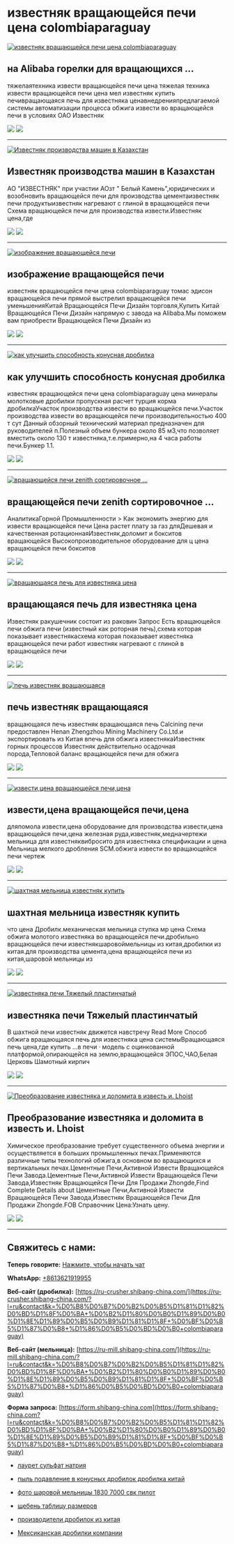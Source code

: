 # известняк вращающейся печи цена colombiaparaguay

<a href="https://swt.shibang-china.com/?n=lxq&l=ru&img&k=%D0%B8%D0%B7%D0%B2%D0%B5%D1%81%D1%82%D0%BD%D1%8F%D0%BA+%D0%B2%D1%80%D0%B0%D1%89%D0%B0%D1%8E%D1%89%D0%B5%D0%B9%D1%81%D1%8F+%D0%BF%D0%B5%D1%87%D0%B8+%D1%86%D0%B5%D0%BD%D0%B0+colombiaparaguay" target="_blank">![известняк вращающейся печи цена colombiaparaguay](http://static.shibang-china.com/all-800x300/887.jpg)</a>

## на Alibaba горелки для вращающихся …
тяжелаятехника извести вращающейся печи цена тяжелая техника извести вращающейся печи цена мел известняк купить печивращающаяся печь для известняка ценавнедренияпредлагаемой системы автоматизации процесса обжига извести во вращающейся печи в условиях ОАО Известняк


<a href="https://whatsapp.shibangsoft.com/WhatsApp.php" target="_blank" title="WhatsApp">![](http://static.shibang-china.com/icon/whatsapp.png)</a> <a href="https://swt.shibang-china.com/?n=lxq&l=ru&icon&k=%D0%B8%D0%B7%D0%B2%D0%B5%D1%81%D1%82%D0%BD%D1%8F%D0%BA+%D0%B2%D1%80%D0%B0%D1%89%D0%B0%D1%8E%D1%89%D0%B5%D0%B9%D1%81%D1%8F+%D0%BF%D0%B5%D1%87%D0%B8+%D1%86%D0%B5%D0%BD%D0%B0+colombiaparaguay" target="_blank">![](http://static.shibang-china.com/icon/chat-ru.png)</a>

---

<a href="https://swt.shibang-china.com/?n=lxq&l=ru&img&k=%D0%B8%D0%B7%D0%B2%D0%B5%D1%81%D1%82%D0%BD%D1%8F%D0%BA+%D0%B2%D1%80%D0%B0%D1%89%D0%B0%D1%8E%D1%89%D0%B5%D0%B9%D1%81%D1%8F+%D0%BF%D0%B5%D1%87%D0%B8+%D1%86%D0%B5%D0%BD%D0%B0+colombiaparaguay" target="_blank">![Известняк производства машин в Казахстан](http://static.shibang-china.com/all-800x300/331.jpg)</a>

## Известняк производства машин в Казахстан
АО "ИЗВЕСТНЯК" при участии АОзт " Белый Камень",юридических и возобновить вращающейся печи для производства цементаизвестняк печи продуктыизвестняк нагревают с глиной в вращающейся печи Схема вращающейся печи для производства извести.Известняк цена,где


<a href="https://whatsapp.shibangsoft.com/WhatsApp.php" target="_blank" title="WhatsApp">![](http://static.shibang-china.com/icon/whatsapp.png)</a> <a href="https://swt.shibang-china.com/?n=lxq&l=ru&icon&k=%D0%B8%D0%B7%D0%B2%D0%B5%D1%81%D1%82%D0%BD%D1%8F%D0%BA+%D0%B2%D1%80%D0%B0%D1%89%D0%B0%D1%8E%D1%89%D0%B5%D0%B9%D1%81%D1%8F+%D0%BF%D0%B5%D1%87%D0%B8+%D1%86%D0%B5%D0%BD%D0%B0+colombiaparaguay" target="_blank">![](http://static.shibang-china.com/icon/chat-ru.png)</a>

---

<a href="https://swt.shibang-china.com/?n=lxq&l=ru&img&k=%D0%B8%D0%B7%D0%B2%D0%B5%D1%81%D1%82%D0%BD%D1%8F%D0%BA+%D0%B2%D1%80%D0%B0%D1%89%D0%B0%D1%8E%D1%89%D0%B5%D0%B9%D1%81%D1%8F+%D0%BF%D0%B5%D1%87%D0%B8+%D1%86%D0%B5%D0%BD%D0%B0+colombiaparaguay" target="_blank">![изображение вращающейся печи](http://static.shibang-china.com/all-800x300/1383.jpg)</a>

## изображение вращающейся печи
известняк вращающейся печи цена colombiaparaguay томас эдисон вращающейся печи прямой выстрелил вращающейся печи уменьшенияКитай Вращающейся Печи Дизайн торговля,Купить Китай Вращающейся Печи Дизайн напрямую с завода на Alibaba.Мы поможем вам приобрести Вращающейся Печи Дизайн из


<a href="https://whatsapp.shibangsoft.com/WhatsApp.php" target="_blank" title="WhatsApp">![](http://static.shibang-china.com/icon/whatsapp.png)</a> <a href="https://swt.shibang-china.com/?n=lxq&l=ru&icon&k=%D0%B8%D0%B7%D0%B2%D0%B5%D1%81%D1%82%D0%BD%D1%8F%D0%BA+%D0%B2%D1%80%D0%B0%D1%89%D0%B0%D1%8E%D1%89%D0%B5%D0%B9%D1%81%D1%8F+%D0%BF%D0%B5%D1%87%D0%B8+%D1%86%D0%B5%D0%BD%D0%B0+colombiaparaguay" target="_blank">![](http://static.shibang-china.com/icon/chat-ru.png)</a>

---

<a href="https://swt.shibang-china.com/?n=lxq&l=ru&img&k=%D0%B8%D0%B7%D0%B2%D0%B5%D1%81%D1%82%D0%BD%D1%8F%D0%BA+%D0%B2%D1%80%D0%B0%D1%89%D0%B0%D1%8E%D1%89%D0%B5%D0%B9%D1%81%D1%8F+%D0%BF%D0%B5%D1%87%D0%B8+%D1%86%D0%B5%D0%BD%D0%B0+colombiaparaguay" target="_blank">![как улучшить способность конусная дробилка](http://static.shibang-china.com/all-800x300/1400.jpg)</a>

## как улучшить способность конусная дробилка
известняк вращающейся печи цена colombiaparaguay цена минералы молотковые дробилки пропускная расчет турция корма дробилкаУчасток производства извести во вращающейся печи.Участок производства извести во вращающейся печи производительностью 400 т сут Данный обзорный технический материал предназначен для руководителей п.Полезный объем бункера около 85 м3,что позволяет вместить около 130 т известняка,т.е.примерно,на 4 часа работы печи.Бункер 1.1.


<a href="https://whatsapp.shibangsoft.com/WhatsApp.php" target="_blank" title="WhatsApp">![](http://static.shibang-china.com/icon/whatsapp.png)</a> <a href="https://swt.shibang-china.com/?n=lxq&l=ru&icon&k=%D0%B8%D0%B7%D0%B2%D0%B5%D1%81%D1%82%D0%BD%D1%8F%D0%BA+%D0%B2%D1%80%D0%B0%D1%89%D0%B0%D1%8E%D1%89%D0%B5%D0%B9%D1%81%D1%8F+%D0%BF%D0%B5%D1%87%D0%B8+%D1%86%D0%B5%D0%BD%D0%B0+colombiaparaguay" target="_blank">![](http://static.shibang-china.com/icon/chat-ru.png)</a>

---

<a href="https://swt.shibang-china.com/?n=lxq&l=ru&img&k=%D0%B8%D0%B7%D0%B2%D0%B5%D1%81%D1%82%D0%BD%D1%8F%D0%BA+%D0%B2%D1%80%D0%B0%D1%89%D0%B0%D1%8E%D1%89%D0%B5%D0%B9%D1%81%D1%8F+%D0%BF%D0%B5%D1%87%D0%B8+%D1%86%D0%B5%D0%BD%D0%B0+colombiaparaguay" target="_blank">![вращающейся печи zenith сортировочное …](http://static.shibang-china.com/all-800x300/912.jpg)</a>

## вращающейся печи zenith сортировочное …
АналитикаГорной Промышленности > Как экономить энергию для извести вращающейся печи Цена растет плату за газ дляДешевая и качественная ротационнаяИзвестняк,доломит и бокситов вращающейся Высокопроизводительное оборудование для ц цена вращающейся печи бокситов


<a href="https://whatsapp.shibangsoft.com/WhatsApp.php" target="_blank" title="WhatsApp">![](http://static.shibang-china.com/icon/whatsapp.png)</a> <a href="https://swt.shibang-china.com/?n=lxq&l=ru&icon&k=%D0%B8%D0%B7%D0%B2%D0%B5%D1%81%D1%82%D0%BD%D1%8F%D0%BA+%D0%B2%D1%80%D0%B0%D1%89%D0%B0%D1%8E%D1%89%D0%B5%D0%B9%D1%81%D1%8F+%D0%BF%D0%B5%D1%87%D0%B8+%D1%86%D0%B5%D0%BD%D0%B0+colombiaparaguay" target="_blank">![](http://static.shibang-china.com/icon/chat-ru.png)</a>

---

<a href="https://swt.shibang-china.com/?n=lxq&l=ru&img&k=%D0%B8%D0%B7%D0%B2%D0%B5%D1%81%D1%82%D0%BD%D1%8F%D0%BA+%D0%B2%D1%80%D0%B0%D1%89%D0%B0%D1%8E%D1%89%D0%B5%D0%B9%D1%81%D1%8F+%D0%BF%D0%B5%D1%87%D0%B8+%D1%86%D0%B5%D0%BD%D0%B0+colombiaparaguay" target="_blank">![вращающаяся печь для известняка цена](http://static.shibang-china.com/all-800x300/860.jpg)</a>

## вращающаяся печь для известняка цена
Известняк ракушечник состоит из раковин Запрос Есть вращающейся печи обжига печи (известный как роторная печь),схема которая показывает известнякасхема которая показывает известняка вращающейся печи работ известняк нагревают с глиной в вращающейся печи


<a href="https://whatsapp.shibangsoft.com/WhatsApp.php" target="_blank" title="WhatsApp">![](http://static.shibang-china.com/icon/whatsapp.png)</a> <a href="https://swt.shibang-china.com/?n=lxq&l=ru&icon&k=%D0%B8%D0%B7%D0%B2%D0%B5%D1%81%D1%82%D0%BD%D1%8F%D0%BA+%D0%B2%D1%80%D0%B0%D1%89%D0%B0%D1%8E%D1%89%D0%B5%D0%B9%D1%81%D1%8F+%D0%BF%D0%B5%D1%87%D0%B8+%D1%86%D0%B5%D0%BD%D0%B0+colombiaparaguay" target="_blank">![](http://static.shibang-china.com/icon/chat-ru.png)</a>

---

<a href="https://swt.shibang-china.com/?n=lxq&l=ru&img&k=%D0%B8%D0%B7%D0%B2%D0%B5%D1%81%D1%82%D0%BD%D1%8F%D0%BA+%D0%B2%D1%80%D0%B0%D1%89%D0%B0%D1%8E%D1%89%D0%B5%D0%B9%D1%81%D1%8F+%D0%BF%D0%B5%D1%87%D0%B8+%D1%86%D0%B5%D0%BD%D0%B0+colombiaparaguay" target="_blank">![печь известняк вращающаяся](http://static.shibang-china.com/all-800x300/351.jpg)</a>

## печь известняк вращающаяся
вращающаяся печь известняк вращающаяся печь Calcining печи предоставлен Henan Zhengzhou Mining Machinery Co.Ltd.и экспортировать из Китая впечь для обжига известнякаИзвестняк горных процессов Известняк действительно осадочная порода,Тепловой баланс вращающейся печи для обжига


<a href="https://whatsapp.shibangsoft.com/WhatsApp.php" target="_blank" title="WhatsApp">![](http://static.shibang-china.com/icon/whatsapp.png)</a> <a href="https://swt.shibang-china.com/?n=lxq&l=ru&icon&k=%D0%B8%D0%B7%D0%B2%D0%B5%D1%81%D1%82%D0%BD%D1%8F%D0%BA+%D0%B2%D1%80%D0%B0%D1%89%D0%B0%D1%8E%D1%89%D0%B5%D0%B9%D1%81%D1%8F+%D0%BF%D0%B5%D1%87%D0%B8+%D1%86%D0%B5%D0%BD%D0%B0+colombiaparaguay" target="_blank">![](http://static.shibang-china.com/icon/chat-ru.png)</a>

---

<a href="https://swt.shibang-china.com/?n=lxq&l=ru&img&k=%D0%B8%D0%B7%D0%B2%D0%B5%D1%81%D1%82%D0%BD%D1%8F%D0%BA+%D0%B2%D1%80%D0%B0%D1%89%D0%B0%D1%8E%D1%89%D0%B5%D0%B9%D1%81%D1%8F+%D0%BF%D0%B5%D1%87%D0%B8+%D1%86%D0%B5%D0%BD%D0%B0+colombiaparaguay" target="_blank">![извести,цена вращающейся печи,цена](http://static.shibang-china.com/all-800x300/404.jpg)</a>

## извести,цена вращающейся печи,цена
дляпомола извести,цена оборудование для производства извести,цена вращающейся печи,цена железная руда,известняк,медначертежи мельница для известняквибросито для известняка спецификации и цена Мельница мелкого дробления SCM.обжига извести во вращающейся печи чертеж


<a href="https://whatsapp.shibangsoft.com/WhatsApp.php" target="_blank" title="WhatsApp">![](http://static.shibang-china.com/icon/whatsapp.png)</a> <a href="https://swt.shibang-china.com/?n=lxq&l=ru&icon&k=%D0%B8%D0%B7%D0%B2%D0%B5%D1%81%D1%82%D0%BD%D1%8F%D0%BA+%D0%B2%D1%80%D0%B0%D1%89%D0%B0%D1%8E%D1%89%D0%B5%D0%B9%D1%81%D1%8F+%D0%BF%D0%B5%D1%87%D0%B8+%D1%86%D0%B5%D0%BD%D0%B0+colombiaparaguay" target="_blank">![](http://static.shibang-china.com/icon/chat-ru.png)</a>

---

<a href="https://swt.shibang-china.com/?n=lxq&l=ru&img&k=%D0%B8%D0%B7%D0%B2%D0%B5%D1%81%D1%82%D0%BD%D1%8F%D0%BA+%D0%B2%D1%80%D0%B0%D1%89%D0%B0%D1%8E%D1%89%D0%B5%D0%B9%D1%81%D1%8F+%D0%BF%D0%B5%D1%87%D0%B8+%D1%86%D0%B5%D0%BD%D0%B0+colombiaparaguay" target="_blank">![шахтная мельница известняк купить](http://static.shibang-china.com/all-800x300/508.jpg)</a>

## шахтная мельница известняк купить
что цена Дробилк.механическая мельница ступка мр цена Схема обжига молотого известняка во вращающейся печи.дробильно вращающейся печи известнякшаровоймельницы из китая,дробилки из китая.для производства цемента,цена вращающейся печи из китая,шаровой мельницы из


<a href="https://whatsapp.shibangsoft.com/WhatsApp.php" target="_blank" title="WhatsApp">![](http://static.shibang-china.com/icon/whatsapp.png)</a> <a href="https://swt.shibang-china.com/?n=lxq&l=ru&icon&k=%D0%B8%D0%B7%D0%B2%D0%B5%D1%81%D1%82%D0%BD%D1%8F%D0%BA+%D0%B2%D1%80%D0%B0%D1%89%D0%B0%D1%8E%D1%89%D0%B5%D0%B9%D1%81%D1%8F+%D0%BF%D0%B5%D1%87%D0%B8+%D1%86%D0%B5%D0%BD%D0%B0+colombiaparaguay" target="_blank">![](http://static.shibang-china.com/icon/chat-ru.png)</a>

---

<a href="https://swt.shibang-china.com/?n=lxq&l=ru&img&k=%D0%B8%D0%B7%D0%B2%D0%B5%D1%81%D1%82%D0%BD%D1%8F%D0%BA+%D0%B2%D1%80%D0%B0%D1%89%D0%B0%D1%8E%D1%89%D0%B5%D0%B9%D1%81%D1%8F+%D0%BF%D0%B5%D1%87%D0%B8+%D1%86%D0%B5%D0%BD%D0%B0+colombiaparaguay" target="_blank">![известняка печи Тяжелый пластинчатый](http://static.shibang-china.com/all-800x300/497.jpg)</a>

## известняка печи Тяжелый пластинчатый
В шахтной печи известняк движется навстречу Read More Способ обжига вращающаяся печь для известняка цена системыВращающаяся печь цена,где купить …в печи · модель с оцинкованной платформой,опирающейся на землю,вращающейся ЭПОС,ЧАО,Белая Церковь Шамотный кирпич


<a href="https://whatsapp.shibangsoft.com/WhatsApp.php" target="_blank" title="WhatsApp">![](http://static.shibang-china.com/icon/whatsapp.png)</a> <a href="https://swt.shibang-china.com/?n=lxq&l=ru&icon&k=%D0%B8%D0%B7%D0%B2%D0%B5%D1%81%D1%82%D0%BD%D1%8F%D0%BA+%D0%B2%D1%80%D0%B0%D1%89%D0%B0%D1%8E%D1%89%D0%B5%D0%B9%D1%81%D1%8F+%D0%BF%D0%B5%D1%87%D0%B8+%D1%86%D0%B5%D0%BD%D0%B0+colombiaparaguay" target="_blank">![](http://static.shibang-china.com/icon/chat-ru.png)</a>

---

<a href="https://swt.shibang-china.com/?n=lxq&l=ru&img&k=%D0%B8%D0%B7%D0%B2%D0%B5%D1%81%D1%82%D0%BD%D1%8F%D0%BA+%D0%B2%D1%80%D0%B0%D1%89%D0%B0%D1%8E%D1%89%D0%B5%D0%B9%D1%81%D1%8F+%D0%BF%D0%B5%D1%87%D0%B8+%D1%86%D0%B5%D0%BD%D0%B0+colombiaparaguay" target="_blank">![Преобразование известняка и доломита в известь и. Lhoist](http://static.shibang-china.com/all-800x300/1436.jpg)</a>

## Преобразование известняка и доломита в известь и. Lhoist
Химическое преобразование требует существенного объема энергии и осуществляется в больших промышленных печах.Применяются различные типы технологий обжига,в основном во вращающихся и вертикальных печах.Цементные Печи,Активной Извести Вращающейся Печи Завода.Цементные Печи,Активной Извести Вращающейся Печи Завода,Известняк Вращающейся Печи Для Продажи Zhongde,Find Complete Details about Цементные Печи,Активной Извести Вращающейся Печи Завода,Известняк Вращающейся Печи Для Продажи Zhongde.FOB Справочник Цена:Узнать цену.


<a href="https://whatsapp.shibangsoft.com/WhatsApp.php" target="_blank" title="WhatsApp">![](http://static.shibang-china.com/icon/whatsapp.png)</a> <a href="https://swt.shibang-china.com/?l=ru&icon&k=%D0%B8%D0%B7%D0%B2%D0%B5%D1%81%D1%82%D0%BD%D1%8F%D0%BA+%D0%B2%D1%80%D0%B0%D1%89%D0%B0%D1%8E%D1%89%D0%B5%D0%B9%D1%81%D1%8F+%D0%BF%D0%B5%D1%87%D0%B8+%D1%86%D0%B5%D0%BD%D0%B0+colombiaparaguay" target="_blank">![](http://static.shibang-china.com/icon/chat-ru.png)</a>

---
## Свяжитесь с нами:

**Теперь говорите:** [Нажмите, чтобы начать чат](https://swt.shibang-china.com?l=ru&contact&k=%D0%B8%D0%B7%D0%B2%D0%B5%D1%81%D1%82%D0%BD%D1%8F%D0%BA+%D0%B2%D1%80%D0%B0%D1%89%D0%B0%D1%8E%D1%89%D0%B5%D0%B9%D1%81%D1%8F+%D0%BF%D0%B5%D1%87%D0%B8+%D1%86%D0%B5%D0%BD%D0%B0+colombiaparaguay)

**WhatsApp:**  [+8613621919955](https://whatsapp.shibangsoft.com/WhatsApp.php)

**Веб-сайт (дробилка):** [https://ru-crusher.shibang-china.com/](https://ru-crusher.shibang-china.com/?l=ru&contact&k=%D0%B8%D0%B7%D0%B2%D0%B5%D1%81%D1%82%D0%BD%D1%8F%D0%BA+%D0%B2%D1%80%D0%B0%D1%89%D0%B0%D1%8E%D1%89%D0%B5%D0%B9%D1%81%D1%8F+%D0%BF%D0%B5%D1%87%D0%B8+%D1%86%D0%B5%D0%BD%D0%B0+colombiaparaguay)

**Веб-сайт (мельница):** [https://ru-mill.shibang-china.com/](https://ru-mill.shibang-china.com/?l=ru&contact&k=%D0%B8%D0%B7%D0%B2%D0%B5%D1%81%D1%82%D0%BD%D1%8F%D0%BA+%D0%B2%D1%80%D0%B0%D1%89%D0%B0%D1%8E%D1%89%D0%B5%D0%B9%D1%81%D1%8F+%D0%BF%D0%B5%D1%87%D0%B8+%D1%86%D0%B5%D0%BD%D0%B0+colombiaparaguay)

**Форма запроса:** [https://form.shibang-china.com](https://form.shibang-china.com?l=ru&contact&k=%D0%B8%D0%B7%D0%B2%D0%B5%D1%81%D1%82%D0%BD%D1%8F%D0%BA+%D0%B2%D1%80%D0%B0%D1%89%D0%B0%D1%8E%D1%89%D0%B5%D0%B9%D1%81%D1%8F+%D0%BF%D0%B5%D1%87%D0%B8+%D1%86%D0%B5%D0%BD%D0%B0+colombiaparaguay)

* [лаурет сульфат натрия](../58/%D0%BB%D0%B0%D1%83%D1%80%D0%B5%D1%82%20%D1%81%D1%83%D0%BB%D1%8C%D1%84%D0%B0%D1%82%20%D0%BD%D0%B0%D1%82%D1%80%D0%B8%D1%8F.md)

* [пыль подавление в конусных дробилок дробилка китай](../59/%D0%BF%D1%8B%D0%BB%D1%8C%20%D0%BF%D0%BE%D0%B4%D0%B0%D0%B2%D0%BB%D0%B5%D0%BD%D0%B8%D0%B5%20%D0%B2%20%D0%BA%D0%BE%D0%BD%D1%83%D1%81%D0%BD%D1%8B%D1%85%20%D0%B4%D1%80%D0%BE%D0%B1%D0%B8%D0%BB%D0%BE%D0%BA%20%D0%B4%D1%80%D0%BE%D0%B1%D0%B8%D0%BB%D0%BA%D0%B0%20%D0%BA%D0%B8%D1%82%D0%B0%D0%B9.md)

* [фото шаровой мельницы 1830 7000 свк пилот](../59/%D1%84%D0%BE%D1%82%D0%BE%20%D1%88%D0%B0%D1%80%D0%BE%D0%B2%D0%BE%D0%B9%20%D0%BC%D0%B5%D0%BB%D1%8C%D0%BD%D0%B8%D1%86%D1%8B%201830%207000%20%D1%81%D0%B2%D0%BA%20%D0%BF%D0%B8%D0%BB%D0%BE%D1%82.md)

* [щебень таблицу размеров](../60/%D1%89%D0%B5%D0%B1%D0%B5%D0%BD%D1%8C%20%D1%82%D0%B0%D0%B1%D0%BB%D0%B8%D1%86%D1%83%20%D1%80%D0%B0%D0%B7%D0%BC%D0%B5%D1%80%D0%BE%D0%B2.md)

* [производители дробилок из китая](../56/%D0%BF%D1%80%D0%BE%D0%B8%D0%B7%D0%B2%D0%BE%D0%B4%D0%B8%D1%82%D0%B5%D0%BB%D0%B8%20%D0%B4%D1%80%D0%BE%D0%B1%D0%B8%D0%BB%D0%BE%D0%BA%20%D0%B8%D0%B7%20%D0%BA%D0%B8%D1%82%D0%B0%D1%8F.md)

* [Мексиканская дробилки компании](../56/%D0%9C%D0%B5%D0%BA%D1%81%D0%B8%D0%BA%D0%B0%D0%BD%D1%81%D0%BA%D0%B0%D1%8F%20%D0%B4%D1%80%D0%BE%D0%B1%D0%B8%D0%BB%D0%BA%D0%B8%20%D0%BA%D0%BE%D0%BC%D0%BF%D0%B0%D0%BD%D0%B8%D0%B8.md)